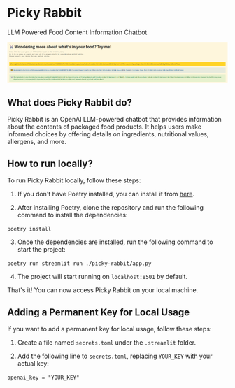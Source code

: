 # Picky Rabbit

LLM Powered Food Content Information Chatbot

![chat_image](./images/chat_image.png)

## What does Picky Rabbit do?

Picky Rabbit is an OpenAI LLM-powered chatbot that provides information about the contents of packaged food products. It helps users make informed choices by offering details on ingredients, nutritional values, allergens, and more.

## How to run locally?

To run Picky Rabbit locally, follow these steps:

1. If you don't have Poetry installed, you can install it from [here](https://python-poetry.org/docs/).

2. After installing Poetry, clone the repository and run the following command to install the dependencies:

`poetry install`

3. Once the dependencies are installed, run the following command to start the project:

`poetry run streamlit run ./picky-rabbit/app.py`

4. The project will start running on `localhost:8501` by default.

That's it! You can now access Picky Rabbit on your local machine.

## Adding a Permanent Key for Local Usage

If you want to add a permanent key for local usage, follow these steps:

1. Create a file named `secrets.toml` under the `.streamlit` folder.

2. Add the following line to `secrets.toml`, replacing `YOUR_KEY` with your actual key:

`openai_key = "YOUR_KEY"`
